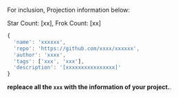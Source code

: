 For inclusion, Projection information below:

Star Count: [xx], Frok Count: [xx]

```js
{
  'name': 'xxxxxx',
  'repo': 'https://github.com/xxxx/xxxxxx',
  'author': 'xxxx',
  'tags': ['xxx', 'xxx'],
  'description': '[xxxxxxxxxxxxxxxx]'
}
```

**repleace all the `xxx` with the information of your project.**.
